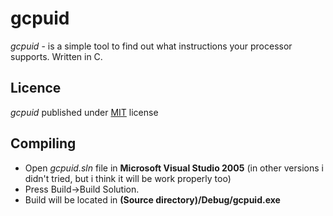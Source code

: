 # gcpuid
*gcpuid* - is a simple tool to find out what instructions your processor supports. Written in C.

## Licence
*gcpuid* published under [MIT](https://github.com/emil0911/gcpuid/blob/master/LICENSE) license

## Compiling
- Open *gcpuid.sln* file in **Microsoft Visual Studio 2005** (in other versions i didn't tried, but i think it will be work properly too)
- Press Build->Build Solution.
- Build will be located in **(Source directory)/Debug/gcpuid.exe**

